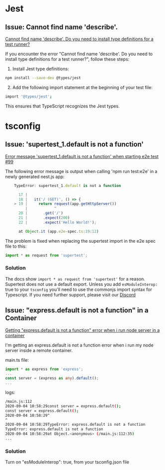 # Jest

## Issue: Cannot find name 'describe'.

[Cannot find name 'describe'. Do you need to install type definitions for a test runner?](https://stackoverflow.com/questions/54139158/cannot-find-name-describe-do-you-need-to-install-type-definitions-for-a-test)

If you encounter the error "Cannot find name 'describe'. Do you need to install type definitions for a test runner?", follow these steps:

1. Install Jest type definitions:
```bash
npm install --save-dev @types/jest
```

2. Add the following import statement at the beginning of your test file:
```bash
import '@types/jest';
```
This ensures that TypeScript recognizes the Jest types.



# tsconfig

## Issue: 'supertest_1.default is not a function'

[Error message 'supertest_1.default is not a function' when starting e2e test #99](https://github.com/nestjs/schematics/issues/99)

The following error message is output when calling 'npm run test:e2e' in a newly generated nest.js app:

```ts
    TypeError: supertest_1.default is not a function

      17 |
      18 |   it('/ (GET)', () => {
    > 19 |     return request(app.getHttpServer())
         |            ^
      20 |       .get('/')
      21 |       .expect(200)
      22 |       .expect('Hello World!');

      at Object.it (app.e2e-spec.ts:19:12)
```

The problem is fixed when replacing the supertest import in the e2e spec file to this:

```ts
import * as request from 'supertest';
```

### Solution

The docs show `import * as request from 'supertest'` for a reason. Supertest does not use a default export. Unless you add `esModuleInterop:` true to your `tsconfig` you'll need to use the commonjs import syntax for Typescript. If you need further support, please visit our [Discord](https://discord.com/invite/nestjs)


## Issue: "express.default is not a function" in a Container

[Getting "express.default is not a function" error when i run node server in a container](https://stackoverflow.com/questions/63744824/getting-express-default-is-not-a-function-error-when-i-run-node-server-in-a-co)

I'm getting an express.default is not a function error when i run my node server inside a remote container.

main.ts file:
```ts
import * as express from 'express';
...
const server = (express as any).default();
...
```

logs:
```bash
/main.js:112
2020-09-04 10:58:29const server = express.default();
const server = express.default();
2020-09-04 10:58:29^
^
2020-09-04 10:58:29TypeError: express.default is not a function
TypeError: express.default is not a function
2020-09-04 10:58:29at Object.<anonymous> (/main.js:112:35)
...
```

### Solution

Turn on "esModuleInterop": true, from your tsconfig.json file

